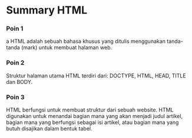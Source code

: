 # Summary HTML
 
### Poin 1
a HTML adalah sebuah bahasa khusus
yang ditulis menggunakan tanda-tanda (mark) untuk membuat halaman web.
### Poin 2
Struktur halaman utama HTML terdiri dari: DOCTYPE, HTML, HEAD, TITLE dan BODY.
### Poin 3
HTML berfungsi untuk membuat struktur dari sebuah website. HTML digunakan untuk menandai bagian mana yang akan menjadi judul artikel, bagian mana yang berfungsi sebagai isi artikel, atau bagian mana yang butuh disajikan dalam bentuk tabel.